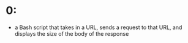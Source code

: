 # 0:
- a Bash script that takes in a URL, sends a request to that URL, and displays the size of the body of the response